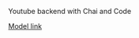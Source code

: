 Youtube backend with Chai and Code

[Model link](https://www.youtube.com/redirect?event=video_description&redir_token=QUFFLUhqa3hpLW52d0VzR29xeVpwRHQ3NE0zTGJEQ0dtQXxBQ3Jtc0tsc3hRX3ZPWFpJNTZGb2hIOFZDMUtfWTZOVGwyejhQdVp4eHR2NGVZYTdNZ3NXSkV1Z0J5NHQ0eDk0TlloTkhOQ1l1T0xoQlYxZzZCU3RZYmtWLTNLbXNLV0cxSy0yckQ3S2VmLTlCemNELTNzQzlWRQ&q=https%3A%2F%2Fapp.eraser.io%2Fworkspace%2FYtPqZ1VogxGy1jzIDkzj%3Forigin%3Dshare&v=9B4CvtzXRpc)
